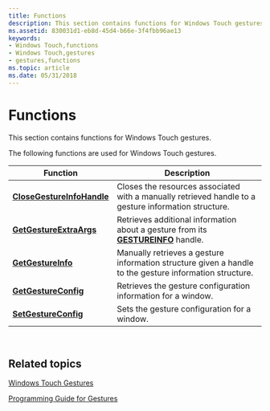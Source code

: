 ```yaml
---
title: Functions
description: This section contains functions for Windows Touch gestures.
ms.assetid: 830031d1-eb8d-45d4-b66e-3f4fbb96ae13
keywords:
- Windows Touch,functions
- Windows Touch,gestures
- gestures,functions
ms.topic: article
ms.date: 05/31/2018
---
```


# Functions

This section contains functions for Windows Touch gestures.

The following functions are used for Windows Touch gestures.



| Function                                                 | Description                                                                                             |
|----------------------------------------------------------|---------------------------------------------------------------------------------------------------------|
| [**CloseGestureInfoHandle**](/windows/desktop/api/winuser/nf-winuser-closegestureinfohandle) | Closes the resources associated with a manually retrieved handle to a gesture information structure.    |
| [**GetGestureExtraArgs**](/windows/desktop/api/winuser/nf-winuser-getgestureextraargs)       | Retrieves additional information about a gesture from its [**GESTUREINFO**](/windows/win32/api/winuser/ns-winuser-gestureinfo) handle.    |
| [**GetGestureInfo**](/windows/desktop/api/winuser/nf-winuser-getgestureinfo)                 | Manually retrieves a gesture information structure given a handle to the gesture information structure. |
| [**GetGestureConfig**](/windows/desktop/api/winuser/nf-winuser-getgestureconfig)             | Retrieves the gesture configuration information for a window.                                           |
| [**SetGestureConfig**](/windows/desktop/api/winuser/nf-winuser-setgestureconfig)             | Sets the gesture configuration for a window.                                                            |



 

## Related topics

<dl> <dt>

[Windows Touch Gestures](multi-touch-gestures.md)
</dt> <dt>

[Programming Guide for Gestures](guide-multi-touch-gestures.md)
</dt> </dl>

 

 




